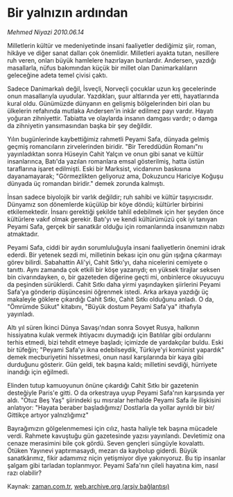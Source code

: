 # Bir yalnızın ardından

*Mehmed Niyazi 2010.06.14*

<td class="columnist-detail">
<p>Milletlerin kültür ve medeniyetinde insani faaliyetler dediğimiz şiir, roman, hikâye ve diğer sanat dalları çok önemlidir. Milletleri ayakta tutan, nesillere ruh veren, onları büyük hamlelere hazırlayan bunlardır. Andersen, yazdığı masallarla, nüfus bakımından küçük bir millet olan Danimarkalıların geleceğine adeta temel çivisi çaktı.</p>
<p>
<div id="haberMetinDiv">
<p>Sadece Danimarkalı değil, İsveçli, Norveçli çocuklar uzun kış gecelerinde onun masallarıyla uyudular. Yazdıkları, şuur altlarında yer etti, hayatlarında kural oldu. Günümüzde dünyanın en gelişmiş bölgelerinden biri olan bu ülkelerin refahında mutlaka Andersen'in inkâr edilmez payı vardır. Hayatı yoğuran zihniyettir. Tabiatta ve olaylarda insanın damgası vardır; o damga da zihniyetin yansımasından başka bir şey değildir.
<p> Yılın bugünlerinde kaybettiğimiz rahmetli Peyami Safa, dünyada gelmiş geçmiş romancıların zirvelerinden biridir. "Bir Tereddüdün Romanı"nı yayınladıktan sonra Hüseyin Cahit Yalçın ve onun gibi sanat ve kültür insanlarınca, Batı'da yazılan romanlara emsal gösterilmiş, hatta üstün taraflarına işaret edilmişti. Eski bir Marksist, vicdanının baskısına dayanamayarak; "Görmezlikten geliyoruz ama, Dokuzuncu Hariciye Koğuşu dünyada üç romandan biridir." demek zorunda kalmıştı.
<p> İnsan sadece biyolojik bir varlık değildir; ruh sahibi ve kültür taşıyıcısıdır. Dünyamız son dönemlerde küçülüp bir köye döndü; kültürler birbirini etkilemektedir. İnsanı gerektiği şekilde tahlil edebilmek için her şeyden önce kültürlere vakıf olmak gerekir. Batı'yı ve kendi kültürümüzü çok iyi tanıyan Peyami Safa, gerçek bir sanatkâr olduğu için romanlarında insanımızın nabzı atmaktadır.
<p> Peyami Safa, ciddi bir aydın sorumluluğuyla insani faaliyetlerin önemini idrak ederdi. Bir yetenek sezdi mi, milletinin bekası için onu gün ışığına çıkarmayı görev bilirdi. Sabahattin Ali'yi, Cahit Sıtkı'yı, daha nicelerini cemiyete o tanıttı. Aynı zamanda çok etkili bir köşe yazarıydı; en yüksek tirajlar seksen bin civarındayken, o, bir gazeteden diğerine geçti mi, onbinlerce okuyucuyu da peşinden sürüklerdi. Cahit Sıtkı daha yirmi yaşındayken şiirlerini Peyami Safa'ya gönderip düşüncesini öğrenmek istedi. Arka arkaya yazdığı üç makaleyle göklere çıkardığı Cahit Sıtkı, Cahit Sıtkı olduğunu anladı. O da, "Ömrümde Sükut" kitabını, "Büyük dostum Peyami Safa'ya" ithafıyla yayınladı.
<p> Altı yıl süren İkinci Dünya Savaşı'ndan sonra Sovyet Rusya, halkının hissiyatına kulak vermek ihtiyacını duymadığı için Batılılar gibi ordularını terhis etmedi, bizi tehdit etmeye başladı; içimizde de yardakçılar buldu. Eski bir tüfeğin; "Peyami Safa'yı ikna edebilseydik, Türkiye'yi komünist yapardık" demek mecburiyetini hissetmesi, onun nasıl karşılarında bir kaya gibi durduğunu gösterir. Gün geldi, tek başına kaldı; milletini sevdiği, hürriyete inandığı için eğilmedi.
<p> Elinden tutup kamuoyunun önüne çıkardığı Cahit Sıtkı bir gazetenin desteğiyle Paris'e gitti. O da orkestraya uyup Peyami Safa'nın karşısında yer aldı. "Otuz Beş Yaş" şiirindeki şu mısralar herhalde Peyami Safa ile ilişkisini anlatıyor: "Hayata beraber başladığımız/ Dostlarla da yollar ayrıldı bir bir/ Gittikçe artıyor yalnızlığımız"
<p> Bayrağımızın gölgelenmemesi için cılız, hasta haliyle tek başına mücadele verdi. Rahmete kavuştuğu gün gazetesinde yazısı yayınlandı. Devletimiz ona cenaze merasimini bile çok gördü. Seven gençleri süngüyle kovalattı. Ötüken Yayınevi yaptırmasaydı, mezarı da kaybolup giderdi. Büyük sanatkârımız, fikir adamımız niçin yetişmiyor diye yakınıyoruz. Bu tip insanlar şalgam gibi tarladan toplanmıyor. Peyami Safa'nın çileli hayatına kim, nasıl razı olabilir? </p></p></p></p></p></p></p></div>
</p>
<a href="http://web.archive.org/web/20101225015114/mailto:m.niyazi@zaman.com.tr">
</a></td>

Kaynak: [zaman.com.tr](http://zaman.com.tr/yazar.do?yazino=995092), [web.archive.org (arşiv bağlantısı)](http://web.archive.org/web/20101225015114/http://zaman.com.tr/yazar.do?yazino=995092)
